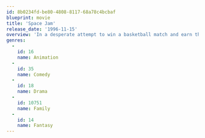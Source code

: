 ```yaml
---
id: 8b0234fd-be80-4808-8117-68a78c4bcbaf
blueprint: movie
title: 'Space Jam'
release_date: '1996-11-15'
overview: 'In a desperate attempt to win a basketball match and earn their freedom, the Looney Tunes seek the aid of retired basketball champion, Michael Jordan.'
genres:
  -
    id: 16
    name: Animation
  -
    id: 35
    name: Comedy
  -
    id: 18
    name: Drama
  -
    id: 10751
    name: Family
  -
    id: 14
    name: Fantasy
---
```

